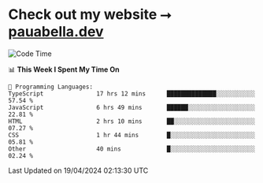 # Check out my website ⭢ [pauabella.dev](https://pauabella.dev)

<!--START_SECTION:waka-->
![Code Time](http://img.shields.io/badge/Code%20Time-3%2C234%20hrs%2054%20mins-blue)

📊 **This Week I Spent My Time On** 

```text
💬 Programming Languages: 
TypeScript               17 hrs 12 mins      ██████████████░░░░░░░░░░░   57.54 % 
JavaScript               6 hrs 49 mins       ██████░░░░░░░░░░░░░░░░░░░   22.81 % 
HTML                     2 hrs 10 mins       ██░░░░░░░░░░░░░░░░░░░░░░░   07.27 % 
CSS                      1 hr 44 mins        █░░░░░░░░░░░░░░░░░░░░░░░░   05.81 % 
Other                    40 mins             █░░░░░░░░░░░░░░░░░░░░░░░░   02.24 % 
```


 Last Updated on 19/04/2024 02:13:30 UTC
<!--END_SECTION:waka-->
